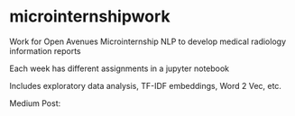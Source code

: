 # microinternshipwork
Work for Open Avenues Microinternship
NLP to develop medical radiology information reports


Each week has different assignments in a jupyter notebook

Includes exploratory data analysis, TF-IDF embeddings, Word 2 Vec, etc.

Medium Post:
